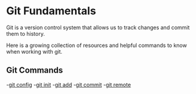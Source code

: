 # Git Fundamentals
Git is a version control system that allows us to track changes and commit them to history.

Here is a growing collection of resources and helpful commands to know when working with git.

## Git Commands
-[git config](./commands/Config.md)
-[git init](./commands/init.md)
-[git add](./commands/Add.md)
-[git commit](./commands/Commit.md)
-[git remote](./commands/Remote.md)